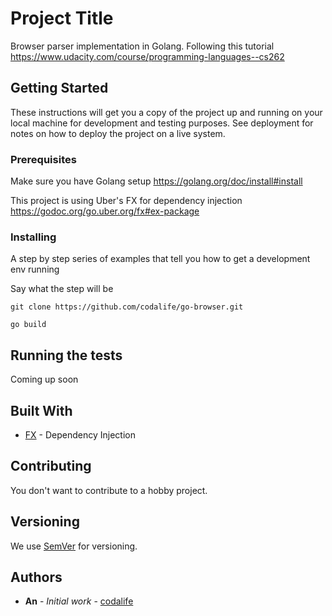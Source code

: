 # Project Title

Browser parser implementation in Golang.
Following this tutorial https://www.udacity.com/course/programming-languages--cs262

## Getting Started

These instructions will get you a copy of the project up and running on your local machine for development and testing purposes. See deployment for notes on how to deploy the project on a live system.

### Prerequisites

Make sure you have Golang setup https://golang.org/doc/install#install

This project is using Uber's FX for dependency injection https://godoc.org/go.uber.org/fx#ex-package

### Installing

A step by step series of examples that tell you how to get a development env running

Say what the step will be

```
git clone https://github.com/codalife/go-browser.git
```

```
go build
```

## Running the tests

Coming up soon

## Built With

- [FX](https://godoc.org/go.uber.org/fx#ex-package) - Dependency Injection

## Contributing

You don't want to contribute to a hobby project.

## Versioning

We use [SemVer](http://semver.org/) for versioning.

## Authors

- **An** - _Initial work_ - [codalife](https://github.com/codalife)
